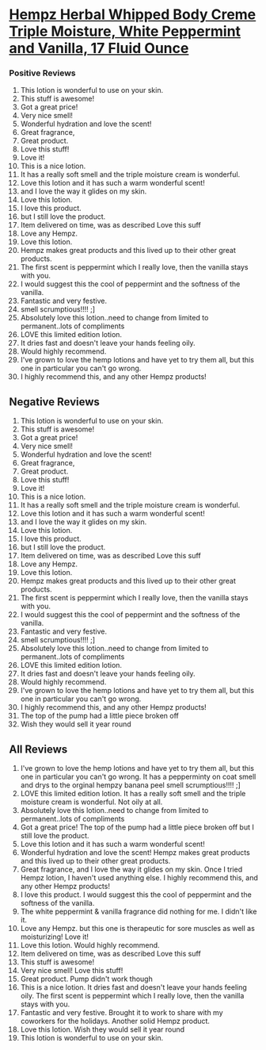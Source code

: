 # [Hempz Herbal Whipped Body Creme Triple Moisture, White Peppermint and Vanilla, 17 Fluid Ounce](https://products.checkmycream.com/products/Hempz-Herbal-Whipped-Body-Creme-Triple-Moisture-White-Peppermint-and-Vanilla-17-Fluid-Ounce.html)

### Positive Reviews

<ol>
      <li>This lotion is wonderful to use on your skin.</li>
      <li>This stuff is awesome!</li>
      <li>Got a great price!</li>
      <li>Very nice smell!</li>
      <li>Wonderful hydration and love the scent!</li>
      <li>Great fragrance,</li>
      <li>Great product.</li>
      <li>Love this stuff!</li>
      <li>Love it!</li>
      <li>This is a nice lotion.  </li>
      <li>It has a really soft smell and the triple moisture cream is wonderful.</li>
      <li>Love this lotion and it has such a warm wonderful scent!</li>
      <li>and I love the way it glides on my skin.</li>
      <li>Love this lotion.  </li>
      <li>I love this product.</li>
      <li>but I still love the product.</li>
      <li>Item delivered on time, was as described  Love this suff</li>
      <li>Love any Hempz.</li>
      <li>Love this lotion.</li>
      <li>Hempz makes great products and this lived up to their other great products.</li>
      <li>The first scent is peppermint which I really love, then the vanilla stays with you.</li>
      <li>I would suggest this the cool of peppermint and the softness of the vanilla.</li>
      <li>Fantastic and very festive.</li>
      <li>smell scrumptious!!!! ;]</li>
      <li>Absolutely love this lotion..need to change from limited to permanent..lots of compliments</li>
      <li>LOVE this limited edition lotion.  </li>
      <li>It dries fast and doesn&#x27;t leave your hands feeling oily.  </li>
      <li>Would highly recommend.</li>
      <li>I&#x27;ve grown to love the hemp lotions and have yet to try them all, but this one in particular you can&#x27;t go wrong.</li>
      <li>I highly recommend this, and any other Hempz products!</li>
</ol>


<h2>Negative Reviews</h2>
<ol>
<li> This lotion is wonderful to use on your skin.</li>
<li> This stuff is awesome!</li>
<li> Got a great price!</li>
<li> Very nice smell!</li>
<li> Wonderful hydration and love the scent!</li>
<li> Great fragrance,</li>
<li> Great product.</li>
<li> Love this stuff!</li>
<li> Love it!</li>
<li> This is a nice lotion.  </li>
<li> It has a really soft smell and the triple moisture cream is wonderful.</li>
<li> Love this lotion and it has such a warm wonderful scent!</li>
<li> and I love the way it glides on my skin.</li>
<li> Love this lotion.  </li>
<li> I love this product.</li>
<li> but I still love the product.</li>
<li> Item delivered on time, was as described  Love this suff</li>
<li> Love any Hempz.</li>
<li> Love this lotion.</li>
<li> Hempz makes great products and this lived up to their other great products.</li>
<li> The first scent is peppermint which I really love, then the vanilla stays with you.</li>
<li> I would suggest this the cool of peppermint and the softness of the vanilla.</li>
<li> Fantastic and very festive.</li>
<li> smell scrumptious!!!! ;]</li>
<li> Absolutely love this lotion..need to change from limited to permanent..lots of compliments</li>
<li> LOVE this limited edition lotion.  </li>
<li> It dries fast and doesn&#x27;t leave your hands feeling oily.  </li>
<li> Would highly recommend.</li>
<li> I&#x27;ve grown to love the hemp lotions and have yet to try them all, but this one in particular you can&#x27;t go wrong.</li>
<li> I highly recommend this, and any other Hempz products!</li>
<li> The top of the pump had a little piece broken off</li>
<li> Wish they would sell it year round</li>
</ol>

<h2>All Reviews</h2>

<ol>
    <li> I&#x27;ve grown to love the hemp lotions and have yet to try them all, but this one in particular you can&#x27;t go wrong. It has a pepperminty on coat smell and drys to the orginal hempzy banana peel smell scrumptious!!!! ;]</li>
    <li> LOVE this limited edition lotion.  It has a really soft smell and the triple moisture cream is wonderful. Not oily at all.</li>
    <li> Absolutely love this lotion..need to change from limited to permanent..lots of compliments</li>
    <li> Got a great price! The top of the pump had a little piece broken off but I still love the product.</li>
    <li> Love this lotion and it has such a warm wonderful scent!</li>
    <li> Wonderful hydration and love the scent! Hempz makes great products and this lived up to their other great products.</li>
    <li> Great fragrance, and I love the way it glides on my skin. Once I tried Hempz lotion, I haven&#x27;t used anything else. I highly recommend this, and any other Hempz products!</li>
    <li> I love this product. I would suggest this the cool of peppermint and the softness of the vanilla.</li>
    <li> The white peppermint &amp; vanilla fragrance did nothing for me.  I didn&#x27;t like it.</li>
    <li> Love any Hempz. but this one is therapeutic for sore muscles as well as moisturizing! Love it!</li>
    <li> Love this lotion. Would highly recommend.</li>
    <li> Item delivered on time, was as described  Love this suff</li>
    <li> This stuff is awesome!</li>
    <li> Very nice smell! Love this stuff!</li>
    <li> Great product. Pump didn&#x27;t work though</li>
    <li> This is a nice lotion.  It dries fast and doesn&#x27;t leave your hands feeling oily.  The first scent is peppermint which I really love, then the vanilla stays with you.</li>
    <li> Fantastic and very festive. Brought it to work to share with my coworkers for the holidays. Another solid Hempz product.</li>
    <li> Love this lotion.  Wish they would sell it year round</li>
    <li> This lotion is wonderful to use on your skin.</li>
</ol>





